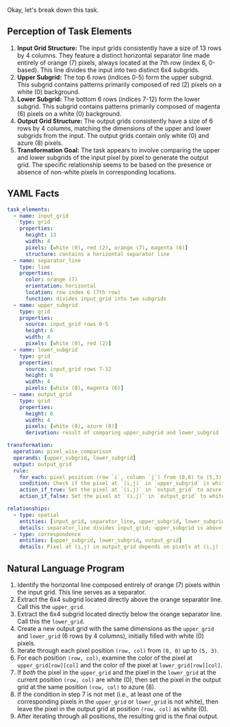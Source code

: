 Okay, let's break down this task.

## Perception of Task Elements

1.  **Input Grid Structure:** The input grids consistently have a size of 13 rows by 4 columns. They feature a distinct horizontal separator line made entirely of orange (7) pixels, always located at the 7th row (index 6, 0-based). This line divides the input into two distinct 6x4 subgrids.
2.  **Upper Subgrid:** The top 6 rows (indices 0-5) form the upper subgrid. This subgrid contains patterns primarily composed of red (2) pixels on a white (0) background.
3.  **Lower Subgrid:** The bottom 6 rows (indices 7-12) form the lower subgrid. This subgrid contains patterns primarily composed of magenta (6) pixels on a white (0) background.
4.  **Output Grid Structure:** The output grids consistently have a size of 6 rows by 4 columns, matching the dimensions of the upper and lower subgrids from the input. The output grids contain only white (0) and azure (8) pixels.
5.  **Transformation Goal:** The task appears to involve comparing the upper and lower subgrids of the input pixel by pixel to generate the output grid. The specific relationship seems to be based on the presence or absence of non-white pixels in corresponding locations.

## YAML Facts


```yaml
task_elements:
  - name: input_grid
    type: grid
    properties:
      height: 13
      width: 4
      pixels: [white (0), red (2), orange (7), magenta (6)]
      structure: contains a horizontal separator line
  - name: separator_line
    type: line
    properties:
      color: orange (7)
      orientation: horizontal
      location: row index 6 (7th row)
      function: divides input_grid into two subgrids
  - name: upper_subgrid
    type: grid
    properties:
      source: input_grid rows 0-5
      height: 6
      width: 4
      pixels: [white (0), red (2)]
  - name: lower_subgrid
    type: grid
    properties:
      source: input_grid rows 7-12
      height: 6
      width: 4
      pixels: [white (0), magenta (6)]
  - name: output_grid
    type: grid
    properties:
      height: 6
      width: 4
      pixels: [white (0), azure (8)]
      derivation: result of comparing upper_subgrid and lower_subgrid

transformation:
  operation: pixel_wise_comparison
  operands: [upper_subgrid, lower_subgrid]
  output: output_grid
  rule:
    for_each: pixel position (row `i`, column `j`) from (0,0) to (5,3)
    condition: Check if the pixel at `(i,j)` in `upper_subgrid` is white (0) AND the pixel at `(i,j)` in `lower_subgrid` is white (0).
    action_if_true: Set the pixel at `(i,j)` in `output_grid` to azure (8).
    action_if_false: Set the pixel at `(i,j)` in `output_grid` to white (0).

relationships:
  - type: spatial
    entities: [input_grid, separator_line, upper_subgrid, lower_subgrid]
    details: separator_line divides input_grid; upper_subgrid is above separator; lower_subgrid is below separator.
  - type: correspondence
    entities: [upper_subgrid, lower_subgrid, output_grid]
    details: Pixel at (i,j) in output_grid depends on pixels at (i,j) in upper_subgrid and lower_subgrid. Dimensions are identical.
```


## Natural Language Program

1.  Identify the horizontal line composed entirely of orange (7) pixels within the input grid. This line serves as a separator.
2.  Extract the 6x4 subgrid located directly above the orange separator line. Call this the `upper_grid`.
3.  Extract the 6x4 subgrid located directly below the orange separator line. Call this the `lower_grid`.
4.  Create a new output grid with the same dimensions as the `upper_grid` and `lower_grid` (6 rows by 4 columns), initially filled with white (0) pixels.
5.  Iterate through each pixel position `(row, col)` from `(0, 0)` up to `(5, 3)`.
6.  For each position `(row, col)`, examine the color of the pixel at `upper_grid[row][col]` and the color of the pixel at `lower_grid[row][col]`.
7.  If *both* the pixel in the `upper_grid` and the pixel in the `lower_grid` at the current position `(row, col)` are white (0), then set the pixel in the output grid at the same position `(row, col)` to azure (8).
8.  If the condition in step 7 is not met (i.e., at least one of the corresponding pixels in the `upper_grid` or `lower_grid` is not white), then leave the pixel in the output grid at position `(row, col)` as white (0).
9.  After iterating through all positions, the resulting grid is the final output.